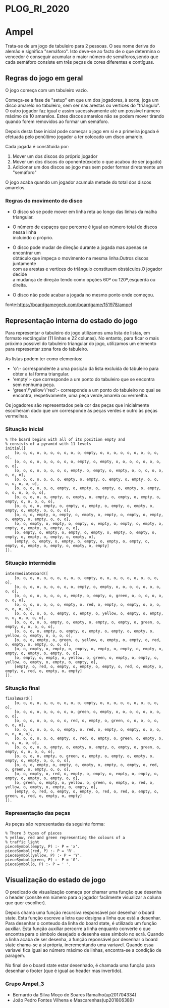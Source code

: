 # PLOG_RI_2020

# Ampel

Trata-se de um jogo de tabuleiro para 2 pessoas.  O seu nome deriva do alemão e significa "semáforo". Isto deve-se ao facto de o  que determina o vencedor é conseguir acumular o maior número de semáforos,sendo que cada semáforo consiste em três peças de cores diferentes e contíguas.


## Regras do jogo em geral  

O jogo começa com um tabuleiro vazio. 

Começa-se a fase de "setup" em que um dos jogadores, à sorte, joga um disco amarelo no tabuleiro, sem ser nas arestas ou vertices do "triângulo". O outro jogador faz igual e assim sucessivamente até um possível número máximo de 10 amarelos. Estes discos amarelos não se podem mover tirando quando forem removidos ao formar um semáforo.

Depois desta fase inicial pode começar o jogo em si e a primeira jogada é efetuada pelo penúltimo jogador a ter colocado um disco amarelo.

Cada jogada é constituída por:
1. Mover um dos discos do próprio jogador
1. Mover um dos discos do oponente(exceto o que acabou de ser jogado)
1. Adicionar um dos discos ao jogo mas sem poder formar diretamente um "semáforo"  
    
O jogo acaba quando um jogador acumula metade do total dos discos amarelos.    


### Regras do movimento do disco

* O disco só se pode mover em linha reta ao longo das linhas da malha triangular.
* O número de espaços que percorre é igual ao número total de discos nessa linha  
incluindo o próprio.
* O disco pode mudar de direção durante a jogada mas apenas se encontrar um  
obtáculo que impeça o movimento na mesma linha.Outros discos juntamente  
com as arestas e vertices do triângulo constituem obstáculos.O jogador decide  
a mudança de direção tendo como opções 60º ou 120º,esquerda ou direita.  


* O disco não pode acabar a jogada no mesmo ponto onde começou.



fonte:https://boardgamegeek.com/boardgame/151978/ampel

## Representação interna do estado do jogo

Para representar o tabuleiro do jogo utilizamos uma lista de listas, em formato rectângular (11 linhas e 22 colunas). No entanto, para ficar o mais próximo possível do tabuleiro triangular do jogo, utilizamos um elemento para representar zona fora do tabuleiro.  

  
  As listas podem ter como elementos:
* 'o':- correspondente a uma posição da lista excluída do tabuleiro para obter a tal forma triangular.
* 'empty':- que corresponde a um ponto do tabuleiro que se encontra sem nenhuma peça.
* 'green'/'yellow'/'red':- corresponde a um ponto do tabuleiro no qual se encontra, respetivamente, uma peça verde,amarela ou vermelha.  

Os jogadores são representados pela cor das peças que inicialmente escolheram dado que um corresponde às peças verdes e outro às peças vermelhas.
### Situação inicial
```
% The board begins with all of its position empty and
% consists of a pyramid with 11 levels
initial([
    [o, o, o, o, o, o, o, o, o, o, empty, o, o, o, o, o, o, o, o, o, o],
    [o, o, o, o, o, o, o, o, o, empty, o, empty, o, o, o, o, o, o, o, o, o],
    [o, o, o, o, o, o, o, o, empty, o, empty, o, empty, o, o, o, o, o, o, o, o],
    [o, o, o, o, o, o, o, empty, o, empty, o, empty, o, empty, o, o, o, o, o, o, o],
    [o, o, o, o, o, o, empty, o, empty, o, empty, o, empty, o, empty, o, o, o, o, o, o],
    [o, o, o, o, o, empty, o, empty, o, empty, o, empty, o, empty, o, empty, o, o, o, o, o],
    [o, o, o, o, empty, o, empty, o, empty, o, empty, o, empty, o, empty, o, empty, o, o, o, o],
    [o, o, o, empty, o, empty, o, empty, o, empty, o, empty, o, empty, o, empty, o, empty, o, o, o],
    [o, o, empty, o, empty, o, empty, o, empty, o, empty, o, empty, o, empty, o, empty, o, empty, o, o],
    [o, empty, o, empty, o, empty, o, empty, o, empty, o, empty, o, empty, o, empty, o, empty, o, empty, o],
    [empty, o, empty, o, empty, o, empty, o, empty, o, empty, o, empty, o, empty, o, empty, o, empty, o, empty]
]).

```
### Situação intermédia
```
intermediateBoard([
    [o, o, o, o, o, o, o, o, o, o, empty, o, o, o, o, o, o, o, o, o, o],
    [o, o, o, o, o, o, o, o, o, empty, o, empty, o, o, o, o, o, o, o, o, o],
    [o, o, o, o, o, o, o, o, empty, o, empty, o, green, o, o, o, o, o, o, o, o],
    [o, o, o, o, o, o, o, empty, o, red, o, empty, o, empty, o, o, o, o, o, o, o],
    [o, o, o, o, o, o, empty, o, empty, o, yellow, o, empty, o, empty, o, o, o, o, o, o],
    [o, o, o, o, o, empty, o, empty, o, empty, o, empty, o, green, o, empty, o, o, o, o, o],
    [o, o, o, o, empty, o, empty, o, empty, o, empty, o, empty, o, yellow, o, empty, o, o, o, o],
    [o, o, o, empty, o, green, o, yellow, o, empty, o, empty, o, red, o, empty, o, empty, o, o, o],
    [o, o, empty, o, empty, o, empty, o, empty, o, empty, o, empty, o, empty, o, empty, o, empty, o, o],
    [o, empty, o, empty, o, yellow, o, green, o, empty, o, empty, o, yellow, o, empty, o, empty, o, empty, o],
    [empty, o, red, o, empty, o, empty, o, empty, o, red, o, empty, o, empty, o, red, o, empty, o, empty]
]).

```
### Situação final
```
finalBoard([
    [o, o, o, o, o, o, o, o, o, o, empty, o, o, o, o, o, o, o, o, o, o],
    [o, o, o, o, o, o, o, o, o, green, o, empty, o, o, o, o, o, o, o, o, o],
    [o, o, o, o, o, o, o, o, red, o, empty, o, green, o, o, o, o, o, o, o, o],
    [o, o, o, o, o, o, o, empty, o, red, o, empty, o, empty, o, o, o, o, o, o, o],
    [o, o, o, o, o, o, empty, o, red, o, empty, o, green, o, empty, o, o, o, o, o, o],
    [o, o, o, o, o, empty, o, empty, o, empty, o, empty, o, green, o, empty, o, o, o, o, o],
    [o, o, o, o, empty, o, green, o, empty, o, empty, o, empty, o, empty, o, empty, o, o, o, o],
    [o, o, o, empty, o, empty, o, empty, o, empty, o, empty, o, red, o, green, o, empty, o, o, o],
    [o, o, empty, o, red, o, empty, o, empty, o, empty, o, empty, o, empty, o, empty, o, empty, o, o],
    [o, green, o, empty, o, yellow, o, green, o, empty, o, red, o, yellow, o, empty, o, empty, o, empty, o],
    [empty, o, red, o, empty, o, empty, o, red, o, red, o, empty, o, green, o, red, o, empty, o, empty]
]).
```

### Representação das peças

As peças são representadas da seguinte forma:  

```
% There 3 types of pieces
% yellow, red and green representing the colours of a 
% traffic light
pieceSymbol(empty, P) :- P = 'x'.
pieceSymbol(red, P) :- P = 'R'.
pieceSymbol(yellow, P) :- P = 'Y'.
pieceSymbol(green, P) :- P = 'G'.
pieceSymbol(o, P) :- P = ' '.
```  

## Visualização do estado de jogo

O predicado de visualização começa por chamar uma função que desenha o header (consite em número para o jogador facilmente visualizar a coluna que quer escolher). 

Depois chama uma função recursiva responsável por desenhar o board state. Esta função escreve a letra que designa a linha que está a desenhar. Para desenhar o conteudo da linha do board state, é utilizado um função auxiliar. Esta função auxiliar percorre a linha enquanto converte o que encontra para o simbolo desejado e desenha esse simbolo no ecrã. Quando a linha acaba de ser desenha, a função reponsável por desenhar o board state chama-se a si própria, incrementando uma variavel. Quando essa variavel fica igual ao número máximo de linhas, encontra-se a condição de paragem.

No final de o board state estar desenhado, é chamada uma função para desenhar o footer (que é igual ao header mas invertido).



 ### Grupo Ampel_3

* Bernardo da Silva Moço de Soares Ramalho(up201704334)
* João Pedro Fontes Vilhena e Mascarenhas(up201806389)
